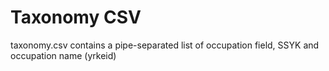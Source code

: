 # Taxonomy CSV

taxonomy.csv contains a pipe-separated list of occupation field, SSYK and occupation name (yrkeid)

